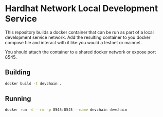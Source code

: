 # Hardhat Network Local Development Service

This repository builds a docker container that can be run as part of a local development service network. Add the resulting container to you docker compose
file and interact with it like you would a testnet or mainnet. 

You should attach the container to a shared docker network or expose port 8545.

## Building

```sh
docker build -t devchain .
```

## Running

```sh
docker run -d --rm -p 8545:8545 --name devchain devchain
```
